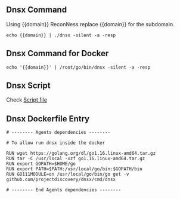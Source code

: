 ## Dnsx Command

Using {{domain}} ReconNess replace {{domain}} for the subdomain.

```
echo {{domain}} | ./dnsx -silent -a -resp
```

## Dnsx Command for Docker

```
echo '{{domain}}' | /root/go/bin/dnsx -silent -a -resp
```

## Dnsx Script

Check [Script file](https://github.com/reconness/reconness-agents/blob/master/Dnsx/Script)

## Dnsx Dockerfile Entry

```
# -------- Agents dependencies -------- 

# To allow run dnsx inside the docker

RUN wget https://golang.org/dl/go1.16.linux-amd64.tar.gz
RUN tar -C /usr/local -xzf go1.16.linux-amd64.tar.gz
RUN export GOPATH=$HOME/go
RUN export PATH=$PATH:/usr/local/go/bin:$GOPATH/bin
RUN GO111MODULE=on /usr/local/go/bin/go get -v github.com/projectdiscovery/dnsx/cmd/dnsx

# -------- End Agents dependencies -------- 
```
